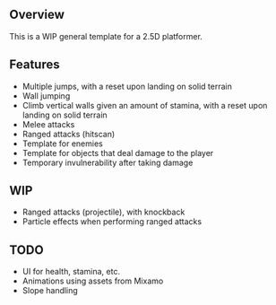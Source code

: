 ## Overview

This is a WIP general template for a 2.5D platformer.

## Features

- Multiple jumps, with a reset upon landing on solid terrain
- Wall jumping
- Climb vertical walls given an amount of stamina, with a reset upon landing on solid terrain
- Melee attacks
- Ranged attacks (hitscan)
- Template for enemies
- Template for objects that deal damage to the player
- Temporary invulnerability after taking damage

## WIP

- Ranged attacks (projectile), with knockback
- Particle effects when performing ranged attacks

## TODO

- UI for health, stamina, etc.
- Animations using assets from Mixamo
- Slope handling
